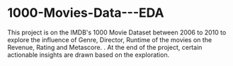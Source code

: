 # 1000-Movies-Data---EDA
This project is on the IMDB's 1000 Movie Dataset between 2006 to 2010 to explore the influence of Genre, Director, Runtime of the movies on the Revenue, Rating and Metascore. . At the end of the project, certain actionable insights are drawn based on the exploration.
